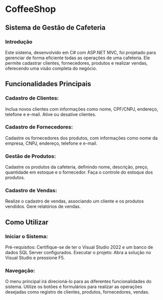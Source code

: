 # CoffeeShop
## Sistema de Gestão de Cafeteria
### Introdução
Este sistema, desenvolvido em C# com ASP.NET MVC, foi projetado para gerenciar de forma eficiente todas as operações de uma cafeteria. Ele permite cadastrar clientes, fornecedores, produtos e realizar vendas, oferecendo uma visão completa do negócio.

## Funcionalidades Principais
### Cadastro de Clientes:
Inclua novos clientes com informações como nome, CPF/CNPJ, endereço, telefone e e-mail.
Ative ou desative clientes.
### Cadastro de Fornecedores:
Cadastre os fornecedores dos produtos, com informações como nome da empresa, CNPJ, endereço, telefone e e-mail.
### Gestão de Produtos:
Cadastre os produtos da cafeteria, definindo nome, descrição, preço, quantidade em estoque e o fornecedor.
Faça o controle do estoque dos produtos.
### Cadastro de Vendas:
Realize o cadastro de vendas, associando um cliente e os produtos vendidos.
Gere relatórios de vendas.
## Como Utilizar
### Iniciar o Sistema:

Pré-requisitos: Certifique-se de ter o Visual Studio 2022 e um banco de dados SQL Server configurados.
Executar o projeto: Abra a solução no Visual Studio e pressione F5.
### Navegação:

O menu principal irá direcioná-lo para as diferentes funcionalidades do sistema.
Utilize os botões e formulários para realizar as operações desejadas como registro de clientes,
produtos, fornecedores, vendas. 
